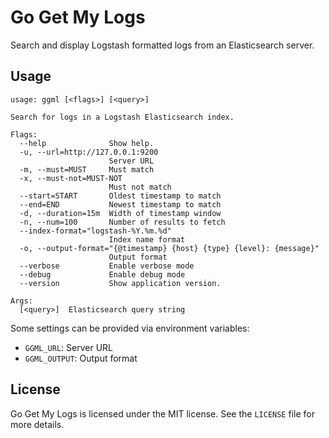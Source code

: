 Go Get My Logs
==============

Search and display Logstash formatted logs from an Elasticsearch server.

Usage
-----
```
usage: ggml [<flags>] [<query>]

Search for logs in a Logstash Elasticsearch index.

Flags:
  --help              Show help.
  -u, --url=http://127.0.0.1:9200
                      Server URL
  -m, --must=MUST     Must match
  -x, --must-not=MUST-NOT
                      Must not match
  --start=START       Oldest timestamp to match
  --end=END           Newest timestamp to match
  -d, --duration=15m  Width of timestamp window
  -n, --num=100       Number of results to fetch
  --index-format="logstash-%Y.%m.%d"
                      Index name format
  -o, --output-format="{@timestamp} {host} {type} {level}: {message}"
                      Output format
  --verbose           Enable verbose mode
  --debug             Enable debug mode
  --version           Show application version.

Args:
  [<query>]  Elasticsearch query string
```

Some settings can be provided via environment variables:
* `GGML_URL`: Server URL
* `GGML_OUTPUT`: Output format

License
-------

Go Get My Logs is licensed under the MIT license. See the `LICENSE` file for
more details.
